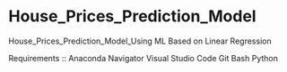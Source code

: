 # House_Prices_Prediction_Model
House_Prices_Prediction_Model_Using ML
Based on Linear Regression

Requirements ::
Anaconda Navigator 
Visual Studio Code 
Git Bash
Python 
